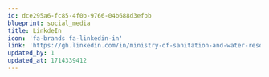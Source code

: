 ```yaml
---
id: dce295a6-fc85-4f0b-9766-04b688d3efbb
blueprint: social_media
title: LinkdeIn
icon: 'fa-brands fa-linkedin-in'
link: 'https://gh.linkedin.com/in/ministry-of-sanitation-and-water-resources-a18aa8291'
updated_by: 1
updated_at: 1714339412
---
```

